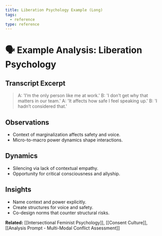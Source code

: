 ```yaml
---
title: Liberation Psychology Example (Long)
tags:
  - reference
type: reference
---
```


<!-- @format -->

# 🗣 Example Analysis: Liberation Psychology

## Transcript Excerpt

> A: 'I’m the only person like me at work.' B: 'I don’t get why that matters in our
> team.' A: 'It affects how safe I feel speaking up.' B: 'I hadn’t considered that.'

## Observations

- Context of marginalization affects safety and voice.
- Micro-to-macro power dynamics shape interactions.

## Dynamics

- Silencing via lack of contextual empathy.
- Opportunity for critical consciousness and allyship.

## Insights

- Name context and power explicitly.
- Create structures for voice and safety.
- Co-design norms that counter structural risks.

**Related:** [[Intersectional Feminist Psychology]], [[Consent Culture]],
[[Analysis Prompt - Multi-Modal Conflict Assessment]]
